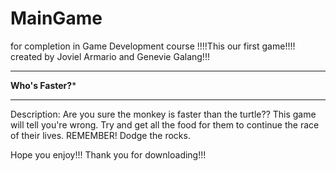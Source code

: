 # MainGame
for completion in Game Development course
!!!!This our first game!!!!
created by Joviel Armario and Genevie Galang!!!

**************************************
************Who's Faster?*************
**************************************


Description:
	Are you sure the monkey is faster than the turtle??
	This game will tell you're wrong.
	Try and get all the food for them to continue the race of their lives.
	REMEMBER! Dodge the rocks.

Hope you enjoy!!! Thank you for downloading!!!
